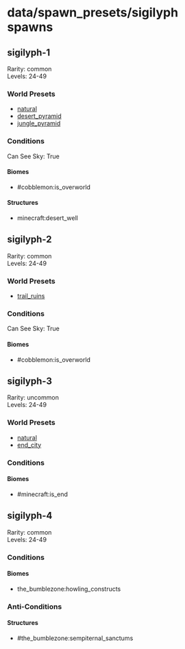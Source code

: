 # data/spawn_presets/sigilyph spawns  
  
## sigilyph-1  
Rarity: common  
Levels: 24-49  
  
### World Presets  
* [natural](data/spawn_data/natural.md)  
* [desert_pyramid](data/spawn_data/desert_pyramid.md)  
* [jungle_pyramid](data/spawn_data/jungle_pyramid.md)  
  
### Conditions  
Can See Sky: True  
  
#### Biomes  
  * #cobblemon:is_overworld
  
  
#### Structures  
  * minecraft:desert_well
  
  
## sigilyph-2  
Rarity: common  
Levels: 24-49  
  
### World Presets  
* [trail_ruins](data/spawn_data/trail_ruins.md)  
  
### Conditions  
Can See Sky: True  
  
#### Biomes  
  * #cobblemon:is_overworld
  
  
## sigilyph-3  
Rarity: uncommon  
Levels: 24-49  
  
### World Presets  
* [natural](data/spawn_data/natural.md)  
* [end_city](data/spawn_data/end_city.md)  
  
### Conditions  
  
#### Biomes  
  * #minecraft:is_end
  
  
## sigilyph-4  
Rarity: common  
Levels: 24-49  
  
### Conditions  
  
#### Biomes  
  * the_bumblezone:howling_constructs
  
  
### Anti-Conditions  
  
#### Structures  
  * #the_bumblezone:sempiternal_sanctums
  

